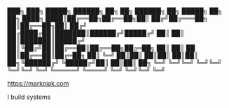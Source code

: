 
███╗   ███╗ █████╗ ██████╗ ██╗  ██╗ ██████╗          ██╗ █████╗ ██╗  ██╗
████╗ ████║██╔══██╗██╔══██╗██║ ██╔╝██╔═══██╗         ██║██╔══██╗██║ ██╔╝
██╔████╔██║███████║██████╔╝█████╔╝ ██║   ██║         ██║███████║█████╔╝ 
██║╚██╔╝██║██╔══██║██╔══██╗██╔═██╗ ██║   ██║    ██   ██║██╔══██║██╔═██╗ 
██║ ╚═╝ ██║██║  ██║██║  ██║██║  ██╗╚██████╔╝    ╚█████╔╝██║  ██║██║  ██╗
╚═╝     ╚═╝╚═╝  ╚═╝╚═╝  ╚═╝╚═╝  ╚═╝ ╚═════╝      ╚════╝ ╚═╝  ╚═╝╚═╝  ╚═╝
                                                                        

https://markojak.com

I build systems 

